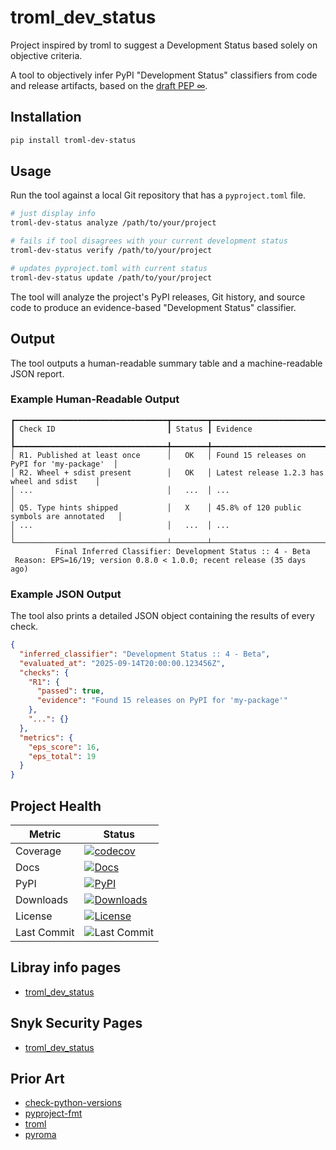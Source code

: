 # troml_dev_status
Project inspired by troml to suggest a Development Status based solely on objective criteria.

A tool to objectively infer PyPI "Development Status" classifiers from code and release artifacts, based on the 
[draft PEP ∞](https://github.com/matthewdeanmartin/troml_dev_status/blob/main/docs/PEP.md).

## Installation

```bash
pip install troml-dev-status
````

## Usage

Run the tool against a local Git repository that has a `pyproject.toml` file.

```bash
# just display info
troml-dev-status analyze /path/to/your/project 

# fails if tool disagrees with your current development status
troml-dev-status verify /path/to/your/project 

# updates pyproject.toml with current status
troml-dev-status update /path/to/your/project 
```

The tool will analyze the project's PyPI releases, Git history, and source code to produce an evidence-based "Development Status" classifier.

## Output

The tool outputs a human-readable summary table and a machine-readable JSON report.

### Example Human-Readable Output

```text
┏━━━━━━━━━━━━━━━━━━━━━━━━━━━━━━━━━━┳━━━━━━━━┳━━━━━━━━━━━━━━━━━━━━━━━━━━━━━━━━━━━━━━━━━━━━━┓
┃ Check ID                         ┃ Status ┃ Evidence                                    ┃
┡━━━━━━━━━━━━━━━━━━━━━━━━━━━━━━━━━━╇━━━━━━━━╇━━━━━━━━━━━━━━━━━━━━━━━━━━━━━━━━━━━━━━━━━━━━━┩
│ R1. Published at least once      │   OK   │ Found 15 releases on PyPI for 'my-package'  │
│ R2. Wheel + sdist present        │   OK   │ Latest release 1.2.3 has wheel and sdist    │
│ ...                              │   ...  │ ...                                         │
│ Q5. Type hints shipped           │   X    │ 45.8% of 120 public symbols are annotated   │
│ ...                              │   ...  │ ...                                         │
└──────────────────────────────────┴────────┴─────────────────────────────────────────────┘
          Final Inferred Classifier: Development Status :: 4 - Beta
 Reason: EPS=16/19; version 0.8.0 < 1.0.0; recent release (35 days ago)
```

### Example JSON Output

The tool also prints a detailed JSON object containing the results of every check.

```json
{
  "inferred_classifier": "Development Status :: 4 - Beta",
  "evaluated_at": "2025-09-14T20:00:00.123456Z",
  "checks": {
    "R1": {
      "passed": true,
      "evidence": "Found 15 releases on PyPI for 'my-package'"
    },
    "...": {}
  },
  "metrics": {
    "eps_score": 16,
    "eps_total": 19
  }
}
```

## Project Health

| Metric         | Status                                                                                                                                                                                                                |
|----------------|-----------------------------------------------------------------------------------------------------------------------------------------------------------------------------------------------------------------------|
| Coverage       | [![codecov](https://codecov.io/gh/matthewdeanmartin/troml_dev_status/branch/main/graph/badge.svg)](https://codecov.io/gh/matthewdeanmartin/troml_dev_status)                                                          |
| Docs           | [![Docs](https://readthedocs.org/projects/troml_dev_status/badge/?version=latest)](https://troml_dev_status.readthedocs.io/en/latest/)                                                                                |
| PyPI           | [![PyPI](https://img.shields.io/pypi/v/troml_dev_status)](https://pypi.org/project/troml_dev_status/)                                                                                                                 |
| Downloads      | [![Downloads](https://static.pepy.tech/personalized-badge/troml-dev-status?period=total&units=international_system&left_color=grey&right_color=blue&left_text=Downloads)](https://pepy.tech/project/troml_dev_status) |
| License        | [![License](https://img.shields.io/github/license/matthewdeanmartin/troml_dev_status)](https://github.com/matthewdeanmartin/troml_dev_status/blob/main/LICENSE.md)                                                    |
| Last Commit    | ![Last Commit](https://img.shields.io/github/last-commit/matthewdeanmartin/troml_dev_status)                                                                                                                          |

## Libray info pages
- [troml_dev_status](https://libraries.io/pypi/troml_dev_status)

## Snyk Security Pages

- [troml_dev_status](https://security.snyk.io/package/pip/troml_dev_status)

## Prior Art

- [check-python-versions](https://pypi.org/project/check-python-versions/)
- [pyproject-fmt](https://pypi.org/project/pyproject-fmt/)
- [troml](https://pypi.org/project/troml/)
- [pyroma](https://pypi.org/project/pyroma/)
